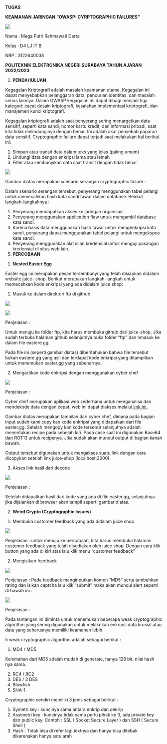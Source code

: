 ﻿**TUGAS** 

**KEAMANAN JARINGAN                 “OWASP: CYRPTOGRAPHIC FAILURES”** 

![](Image_CryptographicFailures/Aspose.Words.2a3eec8e-3eb2-4b45-89d4-ce189ce75c61.001.png)

Nama : Mega Putri Rahmawati Darta 

Kelas : D4 LJ IT B 

NRP  : 3122640038 

**POLITEKNIK ELEKTRONIKA NEGERI SURABAYA TAHUN AJARAN 2022/2023** 

1. **PENDAHULUAN** 

Kegagalan  Kriptografi  adalah  masalah  keamanan  utama.  Kegagalan  ini  dapat menyebabkan pelanggaran data, pencurian identitas, dan masalah serius lainnya. Dalam OWASP  kegagalan  ini  dapat  dibagi  menjadi  tiga  kategori:  cacat  desain  kriptografi, kesalahan implementasi kriptografi, dan manajemen kunci kriptografi. 

Kegagalan  kriptografi  adalah  saat  penyerang  sering  menargetkan  data  sensitif, seperti  kata  sandi,  nomor  kartu  kredit,  dan  informasi  pribadi,  saat  kita  tidak melindunginya  dengan  benar.  Ini  adalah  akar  penyebab  paparan  data  sensitif. Cryptographic failure  dapat terjadi saat melakukan hal berikut ini: 

1. Simpan atau transit data dalam teks yang jelas (paling umum) 
1. Lindungi data dengan enkripsi lama atau lemah 
1. Filter atau sembunyikan data saat transit dengan tidak benar 

![](Image_CryptographicFailures/Aspose.Words.2a3eec8e-3eb2-4b45-89d4-ce189ce75c61.002.jpeg)

Gambar diatas merupakan scenario serangan cryptographic failure : 

Dalam  skenario  serangan  tersebut,  penyerang  menggunakan  tabel  pelangi  untuk memecahkan hash kata sandi tawar dalam database. Beirkut langkah-langkahnya :  

1. Penyerang mendapatkan akses ke jaringan organisasi. 
1. Penyerang menggunakan application flaw untuk mengambil database kata sandi. 
1. Karena  basis  data  menggunakan  hash  tawar  untuk  mengenkripsi  kata  sandi, penyerang dapat menggunakan tabel pelangi untuk mengekspos kata sandi. 
1. Penyerang menggunakan alat isian kredensial untuk menguji pasangan kredensial di situs web lain. 
2. **PERCOBAAN** 
1) **Nested Easter Egg** 

Easter egg ini merupakan pesan tersembunyi yang telah disiapkan didalam website juice- shop. Berikut merupakan langkah-langkah untuk memecahkan kode enkripsi yang ada didalam juice shop:  

1. Masuk ke dalam direktori ftp di github  

![](Image_CryptographicFailures/Aspose.Words.2a3eec8e-3eb2-4b45-89d4-ce189ce75c61.003.jpeg)

![](Image_CryptographicFailures/Aspose.Words.2a3eec8e-3eb2-4b45-89d4-ce189ce75c61.004.jpeg)

Penjelasan :  

Untuk menuju ke folder ftp, kita harus membuka github dari juice-shop. Jika sudah terbuka  halaman  github  selanjutnya  buka  folder  “ftp”  dan  nmasuk  ke  dalam  file eastere.gg. 

Pada  file  ini  (seperti  gambar  diatas)  diberitahukan  bahwa  file  tersebut  bukan eastere.gg yang asli dan terdapat kode enkripsi yang ditampilkan untuk menemukan easter.gg yang sebenarnya. 

2. Mengartikan kode enkripsi dengan menggunakan cyber chef 

![](Image_CryptographicFailures/Aspose.Words.2a3eec8e-3eb2-4b45-89d4-ce189ce75c61.005.jpeg)

Penjelasan :  

Cyber chef merupakan aplikasi web sederhana untuk menganalisa dan mendekode data dengan cepat, web ini dapat diakses melalui[ link ini.](https://gchq.github.io/CyberChef/) 

Gambar diatas merupakan tampilan dari cyber chef, dimana pada bagian input sudah kami copy kan kode enkripsi yang didapatkan dari file easter.gg. Setelah mengopy kan kode tersebut selanjutnya adalah menentukan recipe pada sebelah kiri. Pada case saat  ini  digunakan Base64 dan  ROT13 untuk  recipenya. Jika sudah akan muncul output di bagian kanan bawah.  

Output tersebut digunakan untuk mengakses suatu link dengan cara dicopykan setelah link juice-shop (localhost:3000). 

3. Akses link hasil dari decode 

![](Image_CryptographicFailures/Aspose.Words.2a3eec8e-3eb2-4b45-89d4-ce189ce75c61.006.jpeg)

Penjelasan :  

Setelah  didapatkan  hasil  dari  kode  yang  ada  di  file  easter.gg,  selanjutnya  jika dijalankan di browser akan tampil seperti gambar diatas.  

2) **Weird Crypto (Cryptographic Issues)** 
1. Membuka customer feedback yang ada didalam juice shop  

![](Image_CryptographicFailures/Aspose.Words.2a3eec8e-3eb2-4b45-89d4-ce189ce75c61.007.jpeg)

Penjelasan  :  untuk  menuju  ke  percobaan,  kita  harus  membuka  halaman  customer feedback yang telah disediakan oleh juice shop. Dengan cara klik button yang ada di kiri atas lalu klik menu “customer feedback” 

2. Mengisikan feedback 

![](Image_CryptographicFailures/Aspose.Words.2a3eec8e-3eb2-4b45-89d4-ce189ce75c61.008.jpeg)

Penjelasan : Pada feedback menginputkan komen “MD5” serta tambahkan rating dan isikan captcha lalu klik “submit” maka akan muncul alert seperti di bawah ini :  

![](Image_CryptographicFailures/Aspose.Words.2a3eec8e-3eb2-4b45-89d4-ce189ce75c61.009.jpeg)

Penjelasan :  

Pada  tantangan  ini  diminta  untuk  menemukan  beberapa  weak  cryptographic algorithm yang sering digunakan untuk melakukan enkripsi data krusial atau data yang seharusnya memiliki keamanan lebih.  

5 weak cryptographic algorithm adalah sebagai berikut :   

1. MD4 / MD5 

Kelemahan dari MD5 adalah mudah di generate, hanya 128 bit, nilai hash nya sama. 

2. RC4 / RC2 
2. DES / 3 DES 
2. Blowfish  
2. SHA-1 

Cryptographic sendiri memiliki 3 jenis sebagai berikut :  

1. Symetri key  : kuncinya sama antara enkrip dan dekrip  
1. Assimetri key  : kuncinya tidak sama perlu pihak ke 3, ada private key dan public key. Contoh : SSL ( Socket Secure Layer ) dan SSH ( Secure Shell ) 
1. Hash : Tidak bisa di refer lagi textnya dan hanya bisa ditebak dikarenakan hanya satu arah
